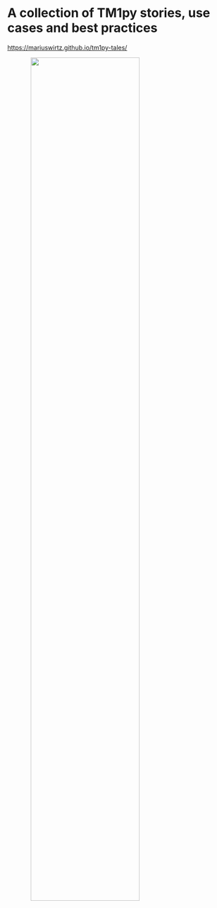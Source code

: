 A collection of TM1py stories, use cases and best practices 
=======

https://mariuswirtz.github.io/tm1py-tales/


<img src="https://images.squarespace-cdn.com/content/v1/5268c662e4b0269256614e9a/1626694820060-0SOO3IWD2PNLBB8WPWAX/Picture1.png?format=2500w" style="width: 70%; height: 70%;text-align: center"/>
